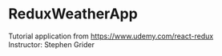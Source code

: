 # ReduxWeatherApp

Tutorial application from https://www.udemy.com/react-redux <br />
Instructor: Stephen Grider
